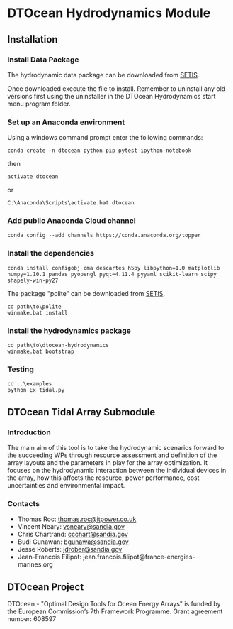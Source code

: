 # DTOcean Hydrodynamics Module

## Installation

### Install Data Package

The hydrodynamic data package can be downloaded from
[SETIS](https://setis.ec.europa.eu/dt-ocean/).

Once downloaded execute the file to install. Remember to uninstall any old
versions first using the uninstaller in the DTOcean Hydrodynamics start menu
program folder.

### Set up an Anaconda environment

Using a windows command prompt enter the following commands:

```
conda create -n dtocean python pip pytest ipython-notebook
```

then

```
activate dtocean
```

or

```
C:\Anaconda\Scripts\activate.bat dtocean
```

### Add public Anaconda Cloud channel

```
conda config --add channels https://conda.anaconda.org/topper
```

### Install the dependencies

```
conda install configobj cma descartes h5py libpython=1.0 matplotlib numpy=1.10.1 pandas pyopengl pyqt=4.11.4 pyyaml scikit-learn scipy shapely-win-py27
```

The package "polite" can be downloaded from [SETIS](https://setis.ec.europa.eu/dt-ocean/).

```
cd path\to\polite
winmake.bat install
```

### Install the hydrodynamics package

```
cd path\to\dtocean-hydrodynamics
winmake.bat bootstrap
```

### Testing

```
cd ..\examples
python Ex_tidal.py
```

## DTOcean Tidal Array Submodule

### Introduction

The main aim of this tool is to take the hydrodynamic scenarios forward
to the succeeding WPs through resource assessment and definition of the
array layouts and the parameters in play for the array optimization. It
focuses on the hydrodynamic interaction between the individual devices
in the array, how this affects the resource, power performance, cost
uncertainties and environmental impact.

### Contacts

- Thomas Roc: thomas.roc@itpower.co.uk
- Vincent Neary: vsneary@sandia.gov
- Chris Chartrand: ccchart@sandia.gov
- Budi Gunawan: bgunawa@sandia.gov
- Jesse Roberts: jdrober@sandia.gov
- Jean-Francois Filipot: jean.francois.filipot@france-energies-
  marines.org

## DTOcean Project

DTOcean - "Optimal Design Tools for Ocean Energy Arrays" is funded by the 
European Commission’s 7th Framework Programme. Grant agreement number: 608597
